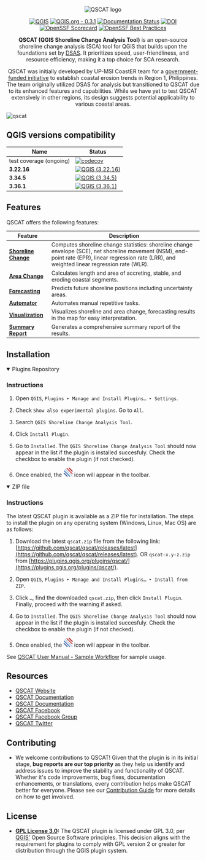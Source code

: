 <div align="center">
   
![QSCAT logo](https://github.com/qscat/qscat/assets/58874676/fefa611f-c4a9-4551-979d-1c3b193d38ea)


[![QGIS](https://img.shields.io/badge/qgis-3.22.16_|_3.34.5_|_3.36.1-green)](https://download.qgis.org/downloads/)
[![QGIS.org - 0.3.1](https://img.shields.io/badge/qgis.org-0.3.1-green.svg)](https://plugins.qgis.org/plugins/qscat)
[![Documentation Status](https://readthedocs.org/projects/qscat/badge/?version=latest)](https://qscat.readthedocs.io/en/latest/?badge=latest)
[![DOI](https://zenodo.org/badge/780723777.svg)](https://zenodo.org/doi/10.5281/zenodo.10938766)
[![OpenSSF Scorecard](https://api.securityscorecards.dev/projects/github.com/qscat/qscat/badge)](https://securityscorecards.dev/viewer/?uri=github.com/qscat/qscat)
[![OpenSSF Best Practices](https://www.bestpractices.dev/projects/8758/badge)](https://www.bestpractices.dev/projects/8758)


**QSCAT (QGIS Shoreline Change Analysis Tool)** is an open-source shoreline change analysis (SCA) tool for QGIS that builds upon the foundations set by [DSAS](https://www.usgs.gov/centers/whcmsc/science/digital-shoreline-analysis-system-dsas). It prioritizes speed, user-friendliness, and resource efficiency, making it a top choice for SCA research.

QSCAT was initially developed by UP-MSI CoastER team for a [government-funded initiative](https://research.mmsu.edu.ph/centers/coaster/) to establish coastal erosion trends in Region 1, Philippines. The team originally utilized DSAS for analysis but transitioned to QSCAT due to its enhanced features and capabilities. While we have yet to test QSCAT extensively in other regions, its design suggests potential applicability to various coastal areas.

</div>

![qscat](https://github.com/qscat/qscat/assets/58874676/df5f0bb2-ce42-4270-bf01-7d4f01d58ae6)

## QGIS versions compatibility

| Name  | Status |
| - | - |
| test coverage (ongoing) | [![codecov](https://codecov.io/gh/qscat/qscat/graph/badge.svg?token=37X4I6WRSY)](https://codecov.io/gh/qscat/qscat) |
| **3.22.16** | [![QGIS (3.22.16)](https://github.com/qscat/qscat/actions/workflows/ci-3.22.16.yml/badge.svg)](https://github.com/qscat/qscat/actions/workflows/ci-3.22.16.yml) |
| **3.34.5** | [![QGIS (3.34.5)](https://github.com/qscat/qscat/actions/workflows/ci-3.34.5.yml/badge.svg)](https://github.com/qscat/qscat/actions/workflows/ci-3.34.5.yml) |
| **3.36.1**| [![QGIS (3.36.1)](https://github.com/qscat/qscat/actions/workflows/ci-3.36.1.yml/badge.svg)](https://github.com/qscat/qscat/actions/workflows/ci-3.36.1.yml) |

## Features

QSCAT offers the following features:

| Feature | Description |
| - | -- |
| [**Shoreline Change**](https://qscat.readthedocs.io/en/latest/manual/tabs/shoreline_change.html) | Computes shoreline change statistics: shoreline change envelope (SCE), net shoreline movement (NSM), end-point rate (EPR), linear regression rate (LRR), and weighted linear regression rate (WLR). |
| [**Area Change**](https://qscat.readthedocs.io/en/latest/manual/tabs/area_change.html) | Calculates length and area of accreting, stable, and eroding coastal segments. |
| [**Forecasting**](https://qscat.readthedocs.io/en/latest/manual/tabs/forecasting.html) | Predicts future shoreline positions including uncertainty areas. |
| [**Automator**](https://qscat.readthedocs.io/en/latest/manual/tabs/automator.html) | Automates manual repetitive tasks. |
| [**Visualization**](https://qscat.readthedocs.io/en/latest/manual/tabs/visualization.html) | Visualizes shoreline and area change, forecasting results in the map for easy interpretation. |
| [**Summary Report**](https://qscat.readthedocs.io/en/latest/manual/tabs/summary_reports.html) | Generates a comprehensive summary report of the results. |

## Installation

<details open>
<summary>Plugins Repository</summary>

### Instructions

1. Open `QGIS`, `Plugins ‣ Manage and Install Plugins… ‣ Settings`.

2. Check `Show also experimental plugins`. Go to `All`.

3. Search `QGIS Shoreline Change Analysis Tool`.

4. Click `Install Plugin`.

5. Go to `Installed`. The `QGIS Shoreline Change Analysis Tool` should now appear in the list if the plugin is installed succesfuly. Check the checkbox to enable the plugin (if not checked).

6. Once enabled, the ![](/qscat/qscat.png) icon will appear in the toolbar.
   
</details>

<details open>
<summary>ZIP file</summary>

### Instructions

The latest QSCAT plugin is available as a ZIP file for installation. The steps to install the plugin on any operating system (Windows, Linux, Mac OS) are as follows:

1. Download the latest `qscat.zip` file from the following link: [https://github.com/qscat/qscat/releases/latest](https://github.com/qscat/qscat/releases/latest). OR `qscat-x.y-z.zip` from [https://plugins.qgis.org/plugins/qscat/](https://plugins.qgis.org/plugins/qscat/).

2. Open `QGIS`, `Plugins ‣ Manage and Install Plugins… ‣ Install from ZIP`.

3. Click `…`, find the downloaded `qscat.zip`, then click `Install Plugin`. Finally, proceed with the warning if asked.

4. Go to `Installed`. The `QGIS Shoreline Change Analysis Tool` should now appear in the list if the plugin is installed succesfuly. Check the checkbox to enable the plugin (if not checked).

5. Once enabled, the ![](/qscat/qscat.png) icon will appear in the toolbar.

</details>

See [QSCAT User Manual - Sample Workflow](https://qscat.readthedocs.io/en/latest/manual/others/sample_workflow.html) for sample usage.

## Resources
- [QSCAT Website](https://qscat.github.io)
- [QSCAT Documentation](https://qscat.readthedocs.io)
- [QSCAT Documentation](https://qscat.readthedocs.io/en/latest/manual)
- [QSCAT Facebook](https://web.facebook.com/qscatplugin)
- [QSCAT Facebook Group](https://web.facebook.com/groups/qscat)
- [QSCAT Twitter](https://twitter.com/qscatplugin)
  
## Contributing

- We welcome contributions to QSCAT! Given that the plugin is in its initial stage, **bug reports are our top priority** as they help us identify and address issues to improve the stability and functionality of QSCAT. Whether it's code improvements, bug fixes, documentation enhancements, or translations, every contribution helps make QSCAT better for everyone. Please see our [Contribution Guide](CONTRIBUTING.md) for more details on how to get involved.

## License
- **[GPL License 3.0](LICENSE):** The QSCAT plugin is licensed under GPL 3.0, per [QGIS'](https://blog.qgis.org/2016/05/29/licensing-requirements-for-qgis-plugins/) Open Source Software principles. This decision aligns with the requirement for plugins to comply with GPL version 2 or greater for distribution through the QGIS plugin system.
